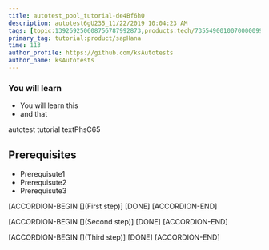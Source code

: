```yaml
---
title: autotest_pool_tutorial-de4Bf6hO
description: autotest6gU235_11/22/2019 10:04:23 AM
tags: [topic:139269250608756787992873,products:tech/73554900100700000996,tutorial:experience/advanced]
primary_tag: tutorial:product/sapHana
time: 113
author_profile: https://github.com/ksAutotests
author_name: ksAutotests
---
```

### You will learn
- You will learn this
- and that

autotest tutorial textPhsC65

## Prerequisites
- Prerequisute1
- Prerequisute2
- Prerequisute3

[ACCORDION-BEGIN [](First step)]
[DONE]
[ACCORDION-END]

[ACCORDION-BEGIN [](Second step)]
[DONE]
[ACCORDION-END]

[ACCORDION-BEGIN [](Third step)]
[DONE]
[ACCORDION-END]


